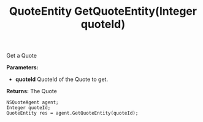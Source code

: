 ﻿---
uid: crmscript_ref_NSQuoteAgent_GetQuoteEntity
title: QuoteEntity GetQuoteEntity(Integer quoteId)
intellisense: NSQuoteAgent.GetQuoteEntity
keywords: NSQuoteAgent, GetQuoteEntity
so.topic: reference
---

Get a Quote

**Parameters:**
 - **quoteId** QuoteId of the Quote to get.

**Returns:** The Quote

```crmscript
NSQuoteAgent agent;
Integer quoteId;
QuoteEntity res = agent.GetQuoteEntity(quoteId);
```

